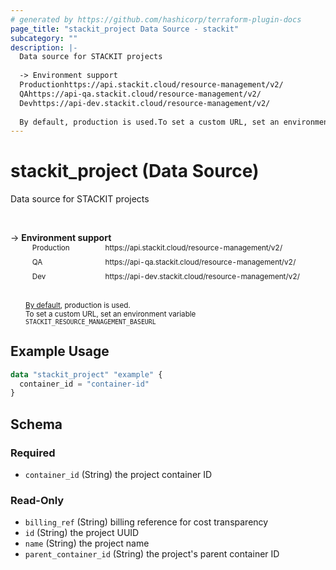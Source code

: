 ```yaml
---
# generated by https://github.com/hashicorp/terraform-plugin-docs
page_title: "stackit_project Data Source - stackit"
subcategory: ""
description: |-
  Data source for STACKIT projects
  
  -> Environment support
  Productionhttps://api.stackit.cloud/resource-management/v2/
  QAhttps://api-qa.stackit.cloud/resource-management/v2/
  Devhttps://api-dev.stackit.cloud/resource-management/v2/
  
  By default, production is used.To set a custom URL, set an environment variable STACKITRESOURCEMANAGEMENT_BASEURL
---
```


# stackit_project (Data Source)

Data source for STACKIT projects

<br />

-> __Environment support__<br /><table style='border-collapse: separate; border-spacing: 5px; margin-top:-20px; margin-left: 24px; font-size: smaller;'>
<tr><td style='width: 100px'>Production</td><td>https://api.stackit.cloud/resource-management/v2/<td></tr>
<tr><td>QA</td><td>https://api-qa.stackit.cloud/resource-management/v2/<td></tr>
<tr><td>Dev</td><td>https://api-dev.stackit.cloud/resource-management/v2/<td></tr>
</table><br />
<small style='margin-left: 24px; margin-top: -5px; display: inline-block;'><a href="https://registry.terraform.io/providers/SchwarzIT/stackit/latest/docs#environment">By default</a>, production is used.<br />To set a custom URL, set an environment variable <code>STACKIT_RESOURCE_MANAGEMENT_BASEURL</code></small>

## Example Usage

```terraform
data "stackit_project" "example" {
  container_id = "container-id"
}
```

<!-- schema generated by tfplugindocs -->
## Schema

### Required

- `container_id` (String) the project container ID

### Read-Only

- `billing_ref` (String) billing reference for cost transparency
- `id` (String) the project UUID
- `name` (String) the project name
- `parent_container_id` (String) the project's parent container ID


